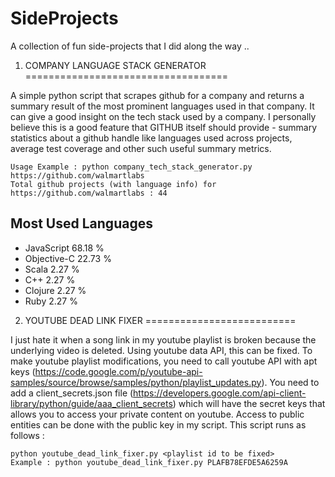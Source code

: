 SideProjects
============

A collection of fun side-projects that I did along the way ..

1) COMPANY LANGUAGE STACK GENERATOR
===================================

A simple python script that scrapes github for a company and returns a summary result of the most prominent languages used in that company. It can give a good insight on the tech stack used by a company. I personally believe this is a good feature that GITHUB itself should provide - summary statistics about a github handle like languages used across projects, average test coverage and other such useful summary metrics.
  
    Usage Example : python company_tech_stack_generator.py https://github.com/walmartlabs
    Total github projects (with language info) for https://github.com/walmartlabs : 44
  
Most Used Languages
-------------------

- JavaScript 68.18 % 
- Objective-C 22.73 % 
- Scala 2.27 % 
- C++ 2.27 % 
- Clojure 2.27 % 
- Ruby 2.27 % 


2) YOUTUBE DEAD LINK FIXER
==========================

I just hate it when a song link in my youtube playlist is broken because the underlying video is deleted. Using youtube data API, this can be fixed. To make youtube playlist modifications, you need to call youtube API with apt keys (https://code.google.com/p/youtube-api-samples/source/browse/samples/python/playlist_updates.py). You need to add a client_secrets.json file (https://developers.google.com/api-client-library/python/guide/aaa_client_secrets) which will have the secret keys that allows you to access your private content on youtube. Access to public entities can be done with the public key in my script. This script runs as follows :

    python youtube_dead_link_fixer.py <playlist id to be fixed>
    Example : python youtube_dead_link_fixer.py PLAFB78EFDE5A6259A
